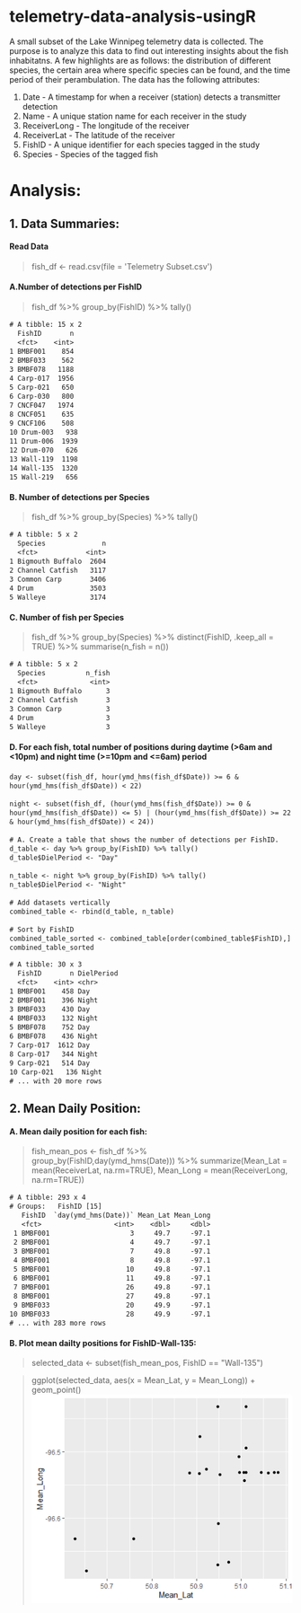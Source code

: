 # telemetry-data-analysis-usingR
A small subset of the Lake Winnipeg telemetry data is collected. The purpose is to analyze this data to find out interesting insights about the fish inhabitatns. A few highlights are as follows: the distribution of different species, the certain area where specific species can be found, and the time period of their perambulation. The data has the following attributes:

1. Date - A timestamp for when a receiver (station) detects a transmitter detection
2. Name - A unique station name for each receiver in the study
3. ReceiverLong - The longitude of the receiver
4. ReceiverLat - The latitude of the receiver
5. FishID - A unique identifier for each species tagged in the study
6. Species - Species of the tagged fish

# Analysis:

## 1. Data Summaries:

#### Read Data
> fish_df <- read.csv(file = 'Telemetry Subset.csv')

#### A.Number of detections per FishID
> fish_df %>% group_by(FishID) %>% tally()
```
# A tibble: 15 x 2
  FishID       n
  <fct>    <int>
1 BMBF001    854
2 BMBF033    562
3 BMBF078   1188
4 Carp-017  1956
5 Carp-021   650
6 Carp-030   800
7 CNCF047   1974
8 CNCF051    635
9 CNCF106    508
10 Drum-003   938
11 Drum-006  1939
12 Drum-070   626
13 Wall-119  1198
14 Wall-135  1320
15 Wall-219   656
```
#### B. Number of detections per Species
> fish_df %>% group_by(Species) %>% tally()
```
# A tibble: 5 x 2
  Species              n
  <fct>            <int>
1 Bigmouth Buffalo  2604
2 Channel Catfish   3117
3 Common Carp       3406
4 Drum              3503
5 Walleye           3174
```
#### C. Number of fish per Species
> fish_df %>% group_by(Species) %>% distinct(FishID, .keep_all = TRUE) %>% summarise(n_fish = n()) 
```
# A tibble: 5 x 2
  Species          n_fish
  <fct>             <int>
1 Bigmouth Buffalo      3
2 Channel Catfish       3
3 Common Carp           3
4 Drum                  3
5 Walleye               3
```
#### D. For each fish, total number of positions during daytime (>6am and <10pm) and night time (>=10pm and <=6am) period 
```
day <- subset(fish_df, hour(ymd_hms(fish_df$Date)) >= 6 & hour(ymd_hms(fish_df$Date)) < 22)

night <- subset(fish_df, (hour(ymd_hms(fish_df$Date)) >= 0 & hour(ymd_hms(fish_df$Date)) <= 5) | (hour(ymd_hms(fish_df$Date)) >= 22 & hour(ymd_hms(fish_df$Date)) < 24))

# A. Create a table that shows the number of detections per FishID.
d_table <- day %>% group_by(FishID) %>% tally()
d_table$DielPeriod <- "Day"

n_table <- night %>% group_by(FishID) %>% tally()
n_table$DielPeriod <- "Night"

# Add datasets vertically
combined_table <- rbind(d_table, n_table)

# Sort by FishID
combined_table_sorted <- combined_table[order(combined_table$FishID),]
combined_table_sorted
```
```
# A tibble: 30 x 3
  FishID       n DielPeriod
  <fct>    <int> <chr>     
1 BMBF001    458 Day       
2 BMBF001    396 Night     
3 BMBF033    430 Day       
4 BMBF033    132 Night     
5 BMBF078    752 Day       
6 BMBF078    436 Night     
7 Carp-017  1612 Day       
8 Carp-017   344 Night     
9 Carp-021   514 Day       
10 Carp-021   136 Night     
# ... with 20 more rows
```
## 2. Mean Daily Position:
#### A. Mean daily position for each fish:
> fish_mean_pos <- fish_df %>% group_by(FishID,day(ymd_hms(Date))) %>% summarize(Mean_Lat = mean(ReceiverLat, na.rm=TRUE), Mean_Long = mean(ReceiverLong, na.rm=TRUE))
```
# A tibble: 293 x 4
# Groups:   FishID [15]
   FishID  `day(ymd_hms(Date))` Mean_Lat Mean_Long
   <fct>                  <int>    <dbl>     <dbl>
 1 BMBF001                    3     49.7     -97.1
 2 BMBF001                    4     49.7     -97.1
 3 BMBF001                    7     49.8     -97.1
 4 BMBF001                    8     49.8     -97.1
 5 BMBF001                   10     49.8     -97.1
 6 BMBF001                   11     49.8     -97.1
 7 BMBF001                   26     49.8     -97.1
 8 BMBF001                   27     49.8     -97.1
 9 BMBF033                   20     49.9     -97.1
10 BMBF033                   28     49.9     -97.1
# ... with 283 more rows
```
#### B. Plot mean dailty positions for FishID-Wall-135:
> selected_data <- subset(fish_mean_pos, FishID == "Wall-135")

> ggplot(selected_data, aes(x = Mean_Lat, y = Mean_Long)) + geom_point()
![](daily_position.png?raw=true)
